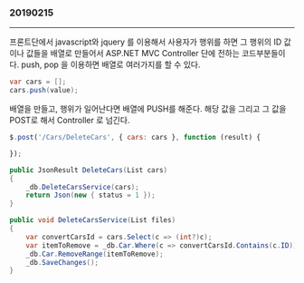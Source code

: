 ### 20190215
---
프론트단에서 javascript와 jquery 를 이용해서 사용자가 행위를 하면 그 행위의 ID 값이나 값들을 배열로 만들어서 ASP.NET MVC Controller 단에 전하는 코드부분들이다.
push, pop 을 이용하면 배열로 여러가지를 할 수 있다.

```csharp
var cars = [];
cars.push(value);
```

배열을 만들고, 행위가 일어난다면 배열에 PUSH를 해준다. 해당 값을 그리고 그 값을 POST로 해서 Controller 로 넘긴다.

```javascript
$.post('/Cars/DeleteCars', { cars: cars }, function (result) {

});
```
```csharp
public JsonResult DeleteCars(List cars)
{
    _db.DeleteCarsService(cars);
    return Json(new { status = 1 });
}
```

```csharp
public void DeleteCarsService(List files)
{
    var convertCarsId = cars.Select(c => (int?)c);
    var itemToRemove = _db.Car.Where(c => convertCarsId.Contains(c.ID));
    _db.Car.RemoveRange(itemToRemove);
    _db.SaveChanges();
}
```